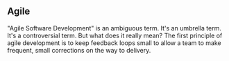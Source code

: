 
## Agile

"Agile Software Development" is an ambiguous term. It's an umbrella term. It's a controversial term.
 But what does it really mean? 
 The first principle of agile development is to keep feedback loops small to allow a team to make frequent, small corrections on the way to delivery. 